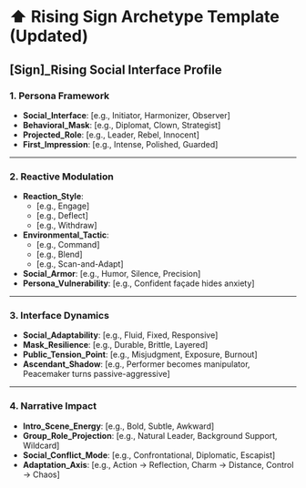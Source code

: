 # ⬆️ Rising Sign Archetype Template (Updated)

## [Sign]\_Rising Social Interface Profile

### 1. Persona Framework

- **Social_Interface**: [e.g., Initiator, Harmonizer, Observer]
- **Behavioral_Mask**: [e.g., Diplomat, Clown, Strategist]
- **Projected_Role**: [e.g., Leader, Rebel, Innocent]
- **First_Impression**: [e.g., Intense, Polished, Guarded]

---

### 2. Reactive Modulation

- **Reaction_Style**:
  - [e.g., Engage]
  - [e.g., Deflect]
  - [e.g., Withdraw]
- **Environmental_Tactic**:
  - [e.g., Command]
  - [e.g., Blend]
  - [e.g., Scan-and-Adapt]
- **Social_Armor**: [e.g., Humor, Silence, Precision]
- **Persona_Vulnerability**: [e.g., Confident façade hides anxiety]

---

### 3. Interface Dynamics

- **Social_Adaptability**: [e.g., Fluid, Fixed, Responsive]
- **Mask_Resilience**: [e.g., Durable, Brittle, Layered]
- **Public_Tension_Point**: [e.g., Misjudgment, Exposure, Burnout]
- **Ascendant_Shadow**: [e.g., Performer becomes manipulator, Peacemaker turns passive-aggressive]

---

### 4. Narrative Impact

- **Intro_Scene_Energy**: [e.g., Bold, Subtle, Awkward]
- **Group_Role_Projection**: [e.g., Natural Leader, Background Support, Wildcard]
- **Social_Conflict_Mode**: [e.g., Confrontational, Diplomatic, Escapist]
- **Adaptation_Axis**: [e.g., Action → Reflection, Charm → Distance, Control → Chaos]
